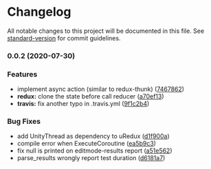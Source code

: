 # Changelog

All notable changes to this project will be documented in this file. See [standard-version](https://github.com/conventional-changelog/standard-version) for commit guidelines.

### 0.0.2 (2020-07-30)


### Features

* implement async action (similar to redux-thunk) ([7467862](https://github.com/ngtrhieu/redux-unity/commit/7467862e2032daaf314a03291d6c8f90e1855ef4))
* **redux:** clone the state before call reducer ([a70ef13](https://github.com/ngtrhieu/redux-unity/commit/a70ef134ccebb97a108894f77f1e1f874c59602c))
* **travis:** fix another typo in .travis.yml ([9f1c2b4](https://github.com/ngtrhieu/redux-unity/commit/9f1c2b4e9aca263b7d5958f86daa7bc6bd90b0b6))


### Bug Fixes

* add UnityThread as dependency to uRedux ([d1f900a](https://github.com/ngtrhieu/redux-unity/commit/d1f900a8fb027124c16e82b6ca296a17f8b46b37))
* compile error when ExecuteCoroutine ([ea5b9c3](https://github.com/ngtrhieu/redux-unity/commit/ea5b9c32b07093a577d642820719c7cc1cecc375))
* fix null is printed on editmode-results report ([a51e562](https://github.com/ngtrhieu/redux-unity/commit/a51e562b11e452133db5fc58d608b8dd08a70ce6))
* parse_results wrongly report test duration ([d6181a7](https://github.com/ngtrhieu/redux-unity/commit/d6181a77aa32b1fc3fecd92834cca2e07eb7d21e))
